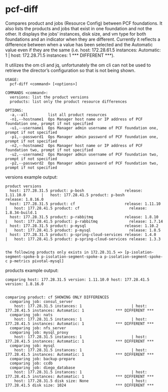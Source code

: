# pcf-diff
Compares product and jobs (Resource Config) between PCF foundations.
It also lists the products and jobs that exist in one foundation and not the other.
It displays the jobs’ instances, disk size, and vm type for both foundations and an
indicator when they are different. Currently it reflects a difference between when a
value has been selected and the Automatic value even if they are the same
(i.e. host: 172.28.61.5 instances: Automatic: 1 | host: 172.28.71.5 instances: 1    *** DIFFERENT ***).

It utilizes the om cli and jq, unfortunately the om cli can not be used to retrieve the director’s
configuration so that is not being shown.

```
USAGE:
  pcf-diff <command> [<options>]

COMMANDS <command>:
  versions: list the product versions
  products: list only the product resource differences

OPTIONS:
  -a,--all         list all product resources
  -n1,--hostname1  Ops Manager host name or IP address of PCF foundation one, prompt if not specified
  -u1,--username1  Ops Manager admin username of PCF foundation one, prompt if not specified
  -p1,--password1  Ops Manager admin password of PCF foundation one, prompt if not specified
  -n2,--hostname2  Ops Manager host name or IP address of PCF foundation two, prompt if not specified
  -u2,--username2  Ops Manager admin username of PCF foundation two, prompt if not specified
  -p2,--password2  Ops Manager admin password of PCF foundation two, prompt if not specified
```
versions example output:

```
product versions
  host: 177.28.31.5 product: p-bosh                  release: 1.11.10.0       |   host: 177.28.41.5 product: p-bosh                  release: 1.8.16.0
  host: 177.28.31.5 product: cf                      release: 1.11.10         |   host: 177.28.41.5 product: cf                      release: 1.8.34-build.1
  host: 177.28.31.5 product: p-rabbitmq              release: 1.8.10          |   host: 177.28.41.5 product: p-rabbitmq              release: 1.7.14
  host: 177.28.31.5 product: p-mysql                 release: 1.10.2          |   host: 177.28.41.5 product: p-mysql                 release: 1.8.5
  host: 177.28.31.5 product: p-spring-cloud-services release: 1.4.0           |   host: 177.28.41.5 product: p-spring-cloud-services release: 1.3.3


the following products only exists in 172.28.31.5 => [p-isolation-segment-spoke-b p-isolation-segment-spoke-a p-isolation-segment-spoke-c p-metrics pivotal-mysql]
```
products example output:
```
comparing host: 177.28.31.5 version: 1.11.10.0 host: 177.28.41.5 version: 1.8.16.0


comparing product: cf SHOWING ONLY DIFFERENCES
  comparing job: consul_server
    host: 177.28.31.5 instances: 1                      | host: 177.28.41.5 instances: Automatic: 1              *** DIFFERENT ***
  comparing job: nats
    host: 177.28.31.5 instances: 1                      | host: 177.28.41.5 instances: Automatic: 1              *** DIFFERENT ***
  comparing job: nfs_server
  comparing job: mysql_proxy
    host: 177.28.31.5 instances: 1                      | host: 177.28.41.5 instances: Automatic: 1              *** DIFFERENT ***
  comparing job: mysql
    host: 177.28.31.5 instances: 1                      | host: 177.28.41.5 instances: Automatic: 1              *** DIFFERENT ***
  comparing job: backup-prepare
  comparing job: ccdb
  comparing job: diego_database
    host: 177.28.31.5 instances: 1                      | host: 177.28.41.5 instances: Automatic: 1              *** DIFFERENT ***
    host: 177.28.31.5 disk size: None                   | host: 177.28.41.5 disk size: 1024                      *** DIFFERENT ***
```
